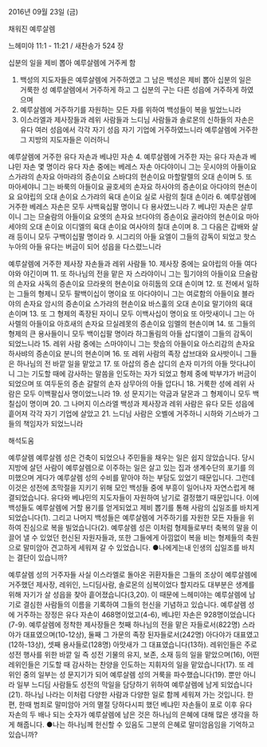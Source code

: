 2016년 09월 23일 (금)

채워진 예루살렘



느헤미야 11:1 - 11:21 / 새찬송가 524 장


십분의 일을 제비 뽑아 예루살렘에 거주케 함
1. 백성의 지도자들은 예루살렘에 거주하였고 그 남은 백성은 제비 뽑아 십분의 일은 거룩한 성 예루살렘에서 거주하게 하고 그 십분의 구는 다른 성읍에 거주하게 하였으며 
2. 예루살렘에 거주하기를 자원하는 모든 자를 위하여 백성들이 복을 빌었느니라 
3. 이스라엘과 제사장들과 레위 사람들과 느디님 사람들과 솔로몬의 신하들의 자손은 유다 여러 성읍에서 각각 자기 성읍 자기 기업에 거주하였느니라 예루살렘에 거주한 그 지방의 지도자들은 이러하니 

예루살렘에 거주한 유다 자손과 베냐민 자손
4. 예루살렘에 거주한 자는 유다 자손과 베냐민 자손 몇 명이라 유다 자손 중에는 베레스 자손 아다야이니 그는 웃시야의 아들이요 스가랴의 손자요 아마랴의 증손이요 스바댜의 현손이요 마할랄렐의 오대 손이며 
5. 또 마아세야니 그는 바룩의 아들이요 골호세의 손자요 하사야의 증손이요 아다야의 현손이요 요야립의 오대 손이요 스가랴의 육대 손이요 실로 사람의 칠대 손이라 
6. 예루살렘에 거주한 베레스 자손은 모두 사백육십팔 명이니 다 용사였느니라 
7. 베냐민 자손은 살루이니 그는 므술람의 아들이요 요엣의 손자요 브다야의 증손이요 골라야의 현손이요 마아세야의 오대 손이요 이디엘의 육대 손이요 여사야의 칠대 손이며 
8. 그 다음은 갑배와 살래 등이니 모두 구백이십팔 명이라 
9. 시그리의 아들 요엘이 그들의 감독이 되었고 핫스누아의 아들 유다는 버금이 되어 성읍을 다스렸느니라 

예루살렘에 거주한 제사장 자손들과 레위 사람들
10. 제사장 중에는 요야립의 아들 여다야와 야긴이며 
11. 또 하나님의 전을 맡은 자 스라야이니 그는 힐기야의 아들이요 므술람의 손자요 사독의 증손이요 므라욧의 현손이요 아히둡의 오대 손이며 
12. 또 전에서 일하는 그들의 형제니 모두 팔백이십이 명이요 또 아다야이니 그는 여로함의 아들이요 블라야의 손자요 암시의 증손이요 스가랴의 현손이요 바스훌의 오대 손이요 말기야의 육대 손이며 
13. 또 그 형제의 족장된 자이니 모두 이백사십이 명이요 또 아맛새이니 그는 아사렐의 아들이요 아흐새의 손자요 므실레못의 증손이요 임멜의 현손이며 
14. 또 그들의 형제의 큰 용사들이니 모두 백이십팔 명이라 하그돌림의 아들 삽디엘이 그들의 감독이 되었느니라 
15. 레위 사람 중에는 스마야이니 그는 핫숩의 아들이요 아스리감의 손자요 하사뱌의 증손이요 분니의 현손이며 
16. 또 레위 사람의 족장 삽브대와 요사밧이니 그들은 하나님의 전 바깥 일을 맡았고 
17. 또 아삽의 증손 삽디의 손자 미가의 아들 맛다냐이니 그는 기도할 때에 감사하는 말씀을 인도하는 자가 되었고 형제 중에 박부갸가 버금이 되었으며 또 여두둔의 증손 갈랄의 손자 삼무아의 아들 압다니 
18. 거룩한 성에 레위 사람은 모두 이백팔십사 명이었느니라 
19. 성 문지기는 악굽과 달몬과 그 형제이니 모두 백칠십이 명이며 
20. 그 나머지 이스라엘 백성과 제사장과 레위 사람은 유다 모든 성읍에 흩어져 각각 자기 기업에 살았고 
21. 느디님 사람은 오벨에 거주하니 시하와 기스바가 그들의 책임자가 되었느니라

해석도움





예루살렘
예루살렘 성은 건축이 되었으나 주민들을 채우는 일은 쉽지 않았습니다. 당시 지방에 살던 사람이 예루살렘으로 이주하는 일은 살고 있는 집과 생계수단의 포기를 의미했으며 게다가 예루살렘 성의 수비를 맡아야 하는 부담도 있었기 때문입니다. 그런데 이것은 성전에 초막절을 지키기 위해 모인 백성들 중에 부흥이 일어나자 자연스럽게 해결되었습니다. 유다와 베냐민의 지도자들이 자원하여 남기로 결정했기 때문입니다. 이에 백성들도 예루살렘에 거할 용기를 얻게되었고 제비 뽑기를 통해 사람의 십일조를 바치게 되었습니다(1). 그리고 나머지 백성들은 예루살렘에 거주하기를 자원한 모든 자들을 위하여 진심으로 복을 빌었습니다(2). 예루살렘 성은 이처럼 형제들로부터 축복의 말을 이끌어 낼 수 있었던 헌신된 자원자들과, 또한 그들에게 아낌없이 복을 비는 형제들의 축원으로 말미암아 견고하게 세워져 갈 수 있었습니다.
●나에게는내 인생의 십일조를 바치는 결단이 있습니까?

예루살렘 성의 거주자들
사실 이스라엘로 돌아온 귀환자들은 그들의 조상이 예루살렘에 거주했던 제사장, 레위인, 느디딤사람, 솔로몬의 심복이었다 할지라도 대부분은 생계를 위해 자기가 살 성읍을 찾아 흩어졌습니다(3,20). 이 때문에 느헤미야는 예루살렘에 남기로 결심한 사람들의 이름을 기록하여 그들의 헌신을 기념하고 있습니다. 예루살렘 성에 거주하는 장정은 유다 자손이 468명이었고(4-6), 베냐민 자손은 928명이었습니다(7-9). 예루살렘에 정착한 제사장들은 첫째 하나님의 전을 맡은 자들로서(822명) 스라야가 대표였으며(10-12상), 둘째 그 가문의 족장 된자들로서(242명) 아다야가 대표였고(12하-13상), 셋째 용사들로(128명) 아맛새가 그 대표였습니다(13하). 레위인들은 주로 성전 행사를 위한 바깥 일 즉 성전 기물의 유지, 보존, 소재 등의 일을 맡았으며(16), 어떤 레위인들은 기도할 때 감사하는 찬양을 인도하는 지휘자의 일을 맡았습니다(17). 또 레위인 중의 일부는 성 문지기가 되어 예루살렘 성의 거룩을 파수했습니다(19). 뿐만 아니라 일부 느디딤 사람들도 성전의 막일을 담당하기 위하여 예루살렘에 남게 되었습니다(21). 하나님 나라는 이처럼 다양한 사람과 다양한 일로 함께 세워져 가는 것입니다. 한편, 한때 범죄로 말미암아 거의 멸절 당하다시피 했던 베냐민 자손들이 포로 이후 유다 자손의 두 배나 되는 숫자가 예루살렘에 남은 것은 하나님의 은혜에 대해 많은 생각을 하게 해줍니다.
●나는 하나님께 헌신할 수 있음도 그분의 은혜로 말미암음임을 기억하고 있습니까?